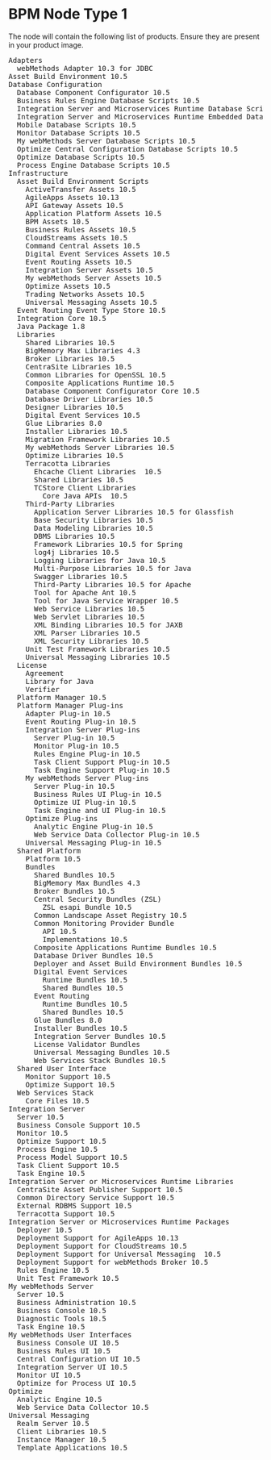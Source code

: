 # BPM Node Type 1

The node will contain the following list of products. Ensure they are present in your product image.

<pre>
Adapters
  webMethods Adapter 10.3 for JDBC
Asset Build Environment 10.5
Database Configuration
  Database Component Configurator 10.5
  Business Rules Engine Database Scripts 10.5
  Integration Server and Microservices Runtime Database Scripts 10.5
  Integration Server and Microservices Runtime Embedded Database Scripts 10.5
  Mobile Database Scripts 10.5
  Monitor Database Scripts 10.5
  My webMethods Server Database Scripts 10.5
  Optimize Central Configuration Database Scripts 10.5
  Optimize Database Scripts 10.5
  Process Engine Database Scripts 10.5
Infrastructure
  Asset Build Environment Scripts
    ActiveTransfer Assets 10.5
    AgileApps Assets 10.13
    API Gateway Assets 10.5
    Application Platform Assets 10.5
    BPM Assets 10.5
    Business Rules Assets 10.5
    CloudStreams Assets 10.5
    Command Central Assets 10.5
    Digital Event Services Assets 10.5
    Event Routing Assets 10.5
    Integration Server Assets 10.5
    My webMethods Server Assets 10.5
    Optimize Assets 10.5
    Trading Networks Assets 10.5
    Universal Messaging Assets 10.5
  Event Routing Event Type Store 10.5
  Integration Core 10.5
  Java Package 1.8
  Libraries
    Shared Libraries 10.5
    BigMemory Max Libraries 4.3
    Broker Libraries 10.5
    CentraSite Libraries 10.5
    Common Libraries for OpenSSL 10.5
    Composite Applications Runtime 10.5
    Database Component Configurator Core 10.5
    Database Driver Libraries 10.5
    Designer Libraries 10.5
    Digital Event Services 10.5
    Glue Libraries 8.0
    Installer Libraries 10.5
    Migration Framework Libraries 10.5
    My webMethods Server Libraries 10.5
    Optimize Libraries 10.5
    Terracotta Libraries
      Ehcache Client Libraries  10.5
      Shared Libraries 10.5
      TCStore Client Libraries
        Core Java APIs  10.5
    Third-Party Libraries
      Application Server Libraries 10.5 for Glassfish
      Base Security Libraries 10.5
      Data Modeling Libraries 10.5
      DBMS Libraries 10.5
      Framework Libraries 10.5 for Spring
      log4j Libraries 10.5
      Logging Libraries for Java 10.5
      Multi-Purpose Libraries 10.5 for Java
      Swagger Libraries 10.5
      Third-Party Libraries 10.5 for Apache
      Tool for Apache Ant 10.5
      Tool for Java Service Wrapper 10.5
      Web Service Libraries 10.5
      Web Servlet Libraries 10.5
      XML Binding Libraries 10.5 for JAXB
      XML Parser Libraries 10.5
      XML Security Libraries 10.5
    Unit Test Framework Libraries 10.5
    Universal Messaging Libraries 10.5
  License
    Agreement
    Library for Java
    Verifier
  Platform Manager 10.5
  Platform Manager Plug-ins
    Adapter Plug-in 10.5
    Event Routing Plug-in 10.5
    Integration Server Plug-ins
      Server Plug-in 10.5
      Monitor Plug-in 10.5
      Rules Engine Plug-in 10.5
      Task Client Support Plug-in 10.5
      Task Engine Support Plug-in 10.5
    My webMethods Server Plug-ins
      Server Plug-in 10.5
      Business Rules UI Plug-in 10.5
      Optimize UI Plug-in 10.5
      Task Engine and UI Plug-in 10.5
    Optimize Plug-ins
      Analytic Engine Plug-in 10.5
      Web Service Data Collector Plug-in 10.5
    Universal Messaging Plug-in 10.5
  Shared Platform
    Platform 10.5
    Bundles
      Shared Bundles 10.5
      BigMemory Max Bundles 4.3
      Broker Bundles 10.5
      Central Security Bundles (ZSL)
        ZSL esapi Bundle 10.5
      Common Landscape Asset Registry 10.5
      Common Monitoring Provider Bundle
        API 10.5
        Implementations 10.5
      Composite Applications Runtime Bundles 10.5
      Database Driver Bundles 10.5
      Deployer and Asset Build Environment Bundles 10.5
      Digital Event Services
        Runtime Bundles 10.5
        Shared Bundles 10.5
      Event Routing
        Runtime Bundles 10.5
        Shared Bundles 10.5
      Glue Bundles 8.0
      Installer Bundles 10.5
      Integration Server Bundles 10.5
      License Validator Bundles
      Universal Messaging Bundles 10.5
      Web Services Stack Bundles 10.5
  Shared User Interface
    Monitor Support 10.5
    Optimize Support 10.5
  Web Services Stack
    Core Files 10.5
Integration Server
  Server 10.5
  Business Console Support 10.5
  Monitor 10.5
  Optimize Support 10.5
  Process Engine 10.5
  Process Model Support 10.5
  Task Client Support 10.5
  Task Engine 10.5
Integration Server or Microservices Runtime Libraries
  CentraSite Asset Publisher Support 10.5
  Common Directory Service Support 10.5
  External RDBMS Support 10.5
  Terracotta Support 10.5
Integration Server or Microservices Runtime Packages
  Deployer 10.5
  Deployment Support for AgileApps 10.13
  Deployment Support for CloudStreams 10.5
  Deployment Support for Universal Messaging  10.5
  Deployment Support for webMethods Broker 10.5
  Rules Engine 10.5
  Unit Test Framework 10.5
My webMethods Server
  Server 10.5
  Business Administration 10.5
  Business Console 10.5
  Diagnostic Tools 10.5
  Task Engine 10.5
My webMethods User Interfaces
  Business Console UI 10.5
  Business Rules UI 10.5
  Central Configuration UI 10.5
  Integration Server UI 10.5
  Monitor UI 10.5
  Optimize for Process UI 10.5
Optimize
  Analytic Engine 10.5
  Web Service Data Collector 10.5
Universal Messaging
  Realm Server 10.5
  Client Libraries 10.5
  Instance Manager 10.5
  Template Applications 10.5
  </pre>